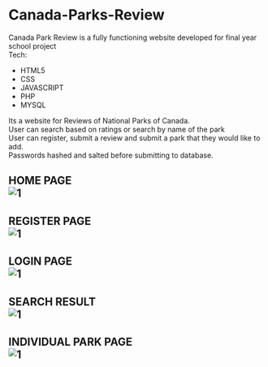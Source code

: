 # Canada-Parks-Review

Canada Park Review is a  fully functioning website developed for final year school project </br>
Tech: 
  - HTML5
  - CSS
  - JAVASCRIPT
  - PHP
  - MYSQL </br>

Its a website for Reviews of National Parks of Canada. </br>
User can search based on ratings or search by name of the park </br>
User can register, submit a review and submit a park that they would like to add. </br>
Passwords hashed and salted before submitting to database. </br>


HOME PAGE </br>
![1](https://user-images.githubusercontent.com/23368989/33248151-56df20b0-d2f1-11e7-9e07-83e69a9f0313.PNG)
----

REGISTER PAGE </br>
![1](https://user-images.githubusercontent.com/23368989/33248928-8f286fb8-d2f5-11e7-8a16-f42262547d69.PNG)
----

LOGIN PAGE </br>
![1](https://user-images.githubusercontent.com/23368989/33248957-ae5a5e64-d2f5-11e7-83d2-8cbec4a5cef2.PNG)
----

SEARCH RESULT </br>
![1](https://user-images.githubusercontent.com/23368989/33249072-64f7a50a-d2f6-11e7-9edf-c8e4a8b301ab.PNG)
----

INDIVIDUAL PARK PAGE </br>
![1](https://user-images.githubusercontent.com/23368989/33249103-93ddfe96-d2f6-11e7-8a7f-9bd65c5727bd.PNG)
----
